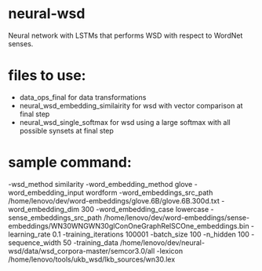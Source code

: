 # neural-wsd
Neural network with LSTMs that performs WSD with respect to WordNet senses.


# files to use:
- data_ops_final for data transformations
- neural_wsd_embedding_similairity for wsd with vector comparison at final step
- neural_wsd_single_softmax for wsd using a large softmax with all possible synsets at final step

# sample command:
-wsd_method similarity -word_embedding_method glove -word_embedding_input wordform -word_embeddings_src_path /home/lenovo/dev/word-embeddings/glove.6B/glove.6B.300d.txt -word_embedding_dim 300 -word_embedding_case lowercase -sense_embeddings_src_path /home/lenovo/dev/word-embeddings/sense-embeddings/WN30WNGWN30glConOneGraphRelSCOne_embeddings.bin -learning_rate 0.1 -training_iterations 100001 -batch_size 100 -n_hidden 100 -sequence_width 50 -training_data /home/lenovo/dev/neural-wsd/data/wsd_corpora-master/semcor3.0/all -lexicon /home/lenovo/tools/ukb_wsd/lkb_sources/wn30.lex
